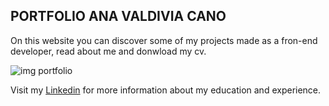 
## PORTFOLIO ANA VALDIVIA CANO
On this website you can discover some of my projects made as a fron-end developer, read about me and donwload my cv.

![img portfolio](https://github.com/Anavalca/Ana-Valdivia-portfolio/blob/master/public/images/portfolio-img.png)

Visit my [Linkedin](https://www.linkedin.com/in/anavaldiviacano/) for more information about my education and experience.

